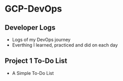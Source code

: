 # GCP-DevOps

## Developer Logs
  - Logs of my DevOps journey
  - Everthing I learned, practiced and did on each day

## Project 1 To-Do List
  - A Simple To-Do List
